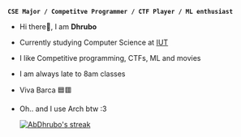 <!--
## Hi there 👋

<!--
**AbDhrubo/AbDhrubo** is a ✨ _special_ ✨ repository because its `README.md` (this file) appears on your GitHub profile.

Here are some ideas to get you started:

- 🔭 I’m currently working on ...
- 🌱 I’m currently learning ...
- 👯 I’m looking to collaborate on ...
- 🤔 I’m looking for help with ...
- 💬 Ask me about ...
- 📫 How to reach me: ...
- 😄 Pronouns: ...
- ⚡ Fun fact: ...
-->

**`CSE Major / Competitve Programmer / CTF Player / ML enthusiast`**
 
- Hi there👋, I am **Dhrubo**
- Currently studying Computer Science at [IUT](https://www.iutoic-dhaka.edu/)
- I like Competitive programming, CTFs, ML and movies 
- I am always late to 8am classes
- Viva Barca 🟦🟥
- Oh.. and I use Arch btw :3


  <!-- GitHub Readme Streak Stats - https://github.com/DenverCoder1/github-readme-streak-stats -->
  <p>
    <a href="https://github.com/AbDhrubo/github-readme-streak-stats">
      <!-- Use https://streak-stats.demolab.com or self-host with your own Vercel app - visit https://git.io/streak-stats for instructions -->
      <img title="🔥 Get streak stats for your profile at git.io/streak-stats" alt="AbDhrubo's streak" src="https://github-readme-streak-stats-9m8ugfa77-denvercoder1.vercel.app/?user=AbDhrubo&theme=monokai-metallian&hide_border=true"/>
    </a>
  </p>

